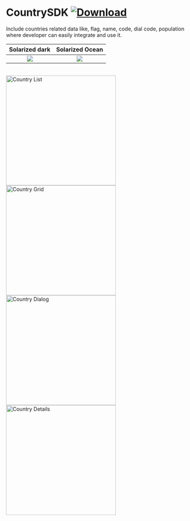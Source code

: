 # CountrySDK [ ![Download](https://api.bintray.com/packages/vaghelamithun/maven/country-sdk/images/download.svg) ](https://bintray.com/vaghelamithun/maven/country-sdk/_latestVersion)

Include countries related data like, flag, name, code, dial code, population where developer can easily integrate and use it.

Solarized dark             |  Solarized Ocean
:-------------------------:|:-------------------------:
![](https://github.com/riontech-xten/CountrySDK/blob/master/list.png)  |  ![](https://github.com/riontech-xten/CountrySDK/blob/master/grid.png)

<br>
<img src="https://github.com/riontech-xten/CountrySDK/blob/master/list.png" height="300" alt="Country List" style="float:left"/>
<img src="https://github.com/riontech-xten/CountrySDK/blob/master/grid.png" height="300" alt="Country Grid" style="float:left"/>
<img src="https://github.com/riontech-xten/CountrySDK/blob/master/dialog.png" height="300" alt="Country Dialog" style="float:left"/>
<img src="https://github.com/riontech-xten/CountrySDK/blob/master/details.png" height="300" alt="Country Details" style="float:left"/>
</br>



